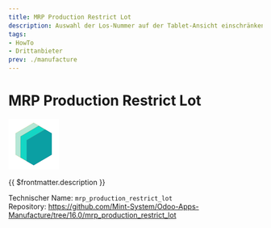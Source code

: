 ```yaml
---
title: MRP Production Restrict Lot
description: Auswahl der Los-Nummer auf der Tablet-Ansicht einschränken.
tags:
- HowTo
- Drittanbieter
prev: ./manufacture
---
```

# MRP Production Restrict Lot
![icon_oms_box](attachments/icons_odoo_mint_system.png)

{{ $frontmatter.description }}

Technischer Name: `mrp_production_restrict_lot`\
Repository: <https://github.com/Mint-System/Odoo-Apps-Manufacture/tree/16.0/mrp_production_restrict_lot>